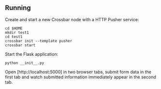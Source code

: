 ## Running

Create and start a new Crossbar node with a HTTP Pusher service:

```shell
cd $HOME
mkdir test1
cd test1
crossbar init --template pusher
crossbar start
```

Start the Flask application:

```shell
python __init__.py
```

Open [http://localhost:5000] in two browser tabs, submit form data in the first tab and watch submitted information immediately appear in the second tab.
